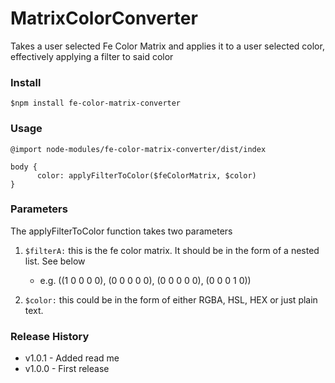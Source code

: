 # MatrixColorConverter
  Takes a user selected Fe Color Matrix and applies it to a user selected color, effectively applying a filter to said color


### Install

```
$npm install fe-color-matrix-converter
```
### Usage

```
@import node-modules/fe-color-matrix-converter/dist/index

body {
      color: applyFilterToColor($feColorMatrix, $color)
}
```

### Parameters

The applyFilterToColor function takes two parameters

1. `$filterA:` this is the fe color matrix. It should be in the form of a nested list. See below
    * e.g. ((1 0 0 0 0), 
            (0 0 0 0 0),
            (0 0 0 0 0),
            (0 0 0 1 0))
          
2. `$color:` this could be in the form of either RGBA, HSL, HEX or just plain text. 

### Release History

* v1.0.1 - Added read me
* v1.0.0 - First release
